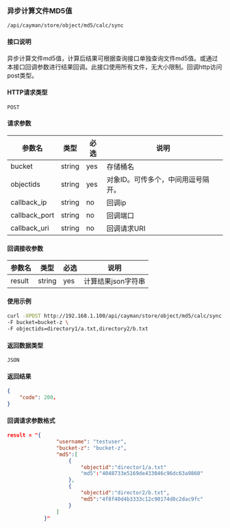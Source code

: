 ### 异步计算文件MD5值
`/api/cayman/store/object/md5/calc/sync`

#### 接口说明
异步计算文件md5值，计算后结果可根据查询接口单独查询文件md5值。或通过本接口回调参数进行结果回调。此接口使用所有文件，无大小限制。回调http访问post类型。

#### HTTP请求类型
`POST`

#### 请求参数
|参数名|类型|必选|说明|
|--|--|--|--|
|bucket|string|yes|存储桶名|
|objectids|string|yes|对象ID。可传多个，中间用逗号隔开。|
|callback_ip|string|no|回调ip|
|callback_port|string|no|回调端口|
|callback_uri|string|no|回调请求URI|
#### 回调接收参数
|参数名|类型|必选|说明|
|--|--|--|--|
|result|string|yes|计算结果json字符串|

#### 使用示例
```sh
curl -XPOST http://192.168.1.100/api/cayman/store/object/md5/calc/sync \
-F bucket=bucket-z \
-F objectids=directory1/a.txt,directory2/b.txt   

```

#### 返回数据类型
`JSON`

#### 返回结果
```json
{
	"code":	200，
}
```
#### 回调请求参数格式
```json
result = "{
            	"username":	"testuser",
            	"bucket-z":	"bucket-z",
            	"md5":[
                	{
                	    "objectid":"director1/a.txt"
                	    "md5":"4048733e5169de433046c96dc63a9860"
                	},
                	{
                	    "objectid":"director2/b.txt",
                	    "md5":"4f8f40d4b3333c12c90174d8c2dac9fc"
                	}
            	]
            }"
```
